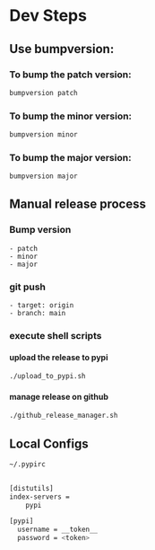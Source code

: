 # Dev Steps

## Use bumpversion:

### To bump the patch version:
```bash
bumpversion patch
```

### To bump the minor version:

```bash
bumpversion minor
```

### To bump the major version:

```bash
bumpversion major
```

## Manual release process

### Bump version 
    - patch
    - minor
    - major

### git push
    - target: origin
    - branch: main

### execute shell scripts

#### upload the release to pypi

```bash
./upload_to_pypi.sh
```

#### manage release on github

```bash
./github_release_manager.sh
```


## Local Configs

```bash
~/.pypirc


[distutils]
index-servers =
    pypi

[pypi]
  username = __token__
  password = <token>

```



